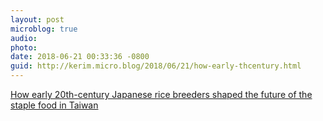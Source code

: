 ```yaml
---
layout: post
microblog: true
audio: 
photo: 
date: 2018-06-21 00:33:36 -0800
guid: http://kerim.micro.blog/2018/06/21/how-early-thcentury.html
---
```

[How early 20th-century Japanese rice breeders shaped the future of the staple food in Taiwan](https://www.japantimes.co.jp/news/2018/06/20/national/history/early-20th-century-japan-rice-breeders-shaped-future-staple-food-taiwan/)
